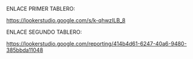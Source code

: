 ENLACE PRIMER TABLERO:

https://lookerstudio.google.com/s/k-qhwzILB_8


ENLACE SEGUNDO TABLERO:

https://lookerstudio.google.com/reporting/414b4d61-6247-40a6-9480-385bbda11048